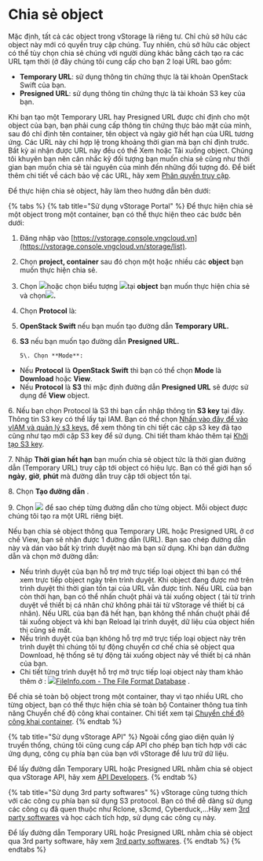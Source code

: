 # Chia sẻ object

Mặc định, tất cả các object trong vStorage là riêng tư. Chỉ chủ sở hữu các object này mới có quyền truy cập chúng. Tuy nhiên, chủ sở hữu các object có thể tùy chọn chia sẻ chúng với người dùng khác bằng cách tạo ra các URL tạm thời (ở đây chúng tôi cung cấp cho bạn 2 loại URL bao gồm:

* **Temporary URL**: sử dụng thông tin chứng thực là tài khoản OpenStack Swift của bạn. 
* **Presigned URL**: sử dụng thông tin chứng thực là tài khoản S3 key của bạn.

Khi bạn tạo một Temporary URL hay Presigned URL được chỉ định cho một object của bạn, bạn phải cung cấp thông tin chứng thực bảo mật của mình, sau đó chỉ định tên container, tên object và ngày giờ hết hạn của URL tương ứng. Các URL này chỉ hợp lệ trong khoảng thời gian mà bạn chỉ định trước. Bất kỳ ai nhận được URL này đều có thể Xem hoặc Tải xuống object. Chúng tôi khuyên bạn nên cân nhắc kỹ đối tượng bạn muốn chia sẻ cũng như thời gian bạn muốn chia sẻ tài nguyên của mình đến những đối tượng đó. Để biết thêm chi tiết về cách bảo vệ các URL, hãy xem [Phân quyền truy cập](https://docs.vngcloud.vn/vng-cloud-document/vn/vstorage/object-storage/vstorage-hcm03/quan-ly-truy-cap).

Để thực hiện chia sẻ object, hãy làm theo hướng dẫn bên dưới:

{% tabs %}
{% tab title="Sử dụng vStorage Portal" %}
Để thực hiện chia sẻ một object trong một container, bạn có thể thực hiện theo các bước bên dưới:

1. Đăng nhập vào [https://vstorage.console.vngcloud.vn](https://vstorage.console.vngcloud.vn/storage/list).
2. Chọn **project, container** sau đó chọn một hoặc nhiều các **object** bạn muốn thực hiện chia sẻ.
3. Chọn ![](https://docs.vngcloud.vn/download/thumbnails/49648532/image2023-3-6\_10-50-12.png?version=1\&modificationDate=1678074613000\&api=v2)hoặc chọn biểu tượng ![](https://docs.vngcloud.vn/download/thumbnails/49648532/image2023-2-6\_10-20-54.png?version=1\&modificationDate=1678074600000\&api=v2)tại **object** bạn muốn thực hiện chia sẻ và chọn![](https://docs.vngcloud.vn/download/thumbnails/49648532/image2023-3-6\_10-50-38.png?version=1\&modificationDate=1678074639000\&api=v2)**.**
4. Chọn **Protocol** là:
5. **OpenStack Swift** nếu bạn muốn tạo đường dẫn **Temporary URL.**
6. **S3** nếu bạn muốn tạo đường dẫn **Presigned URL.**

       5\. Chọn **Mode**: 

* Nếu **Protocol** là **OpenStack Swift** thì bạn có thể chọn **Mode** là **Download** hoặc **View**.
* Nếu **Protocol** là **S3** thì mặc định đường dẫn **Presigned URL** sẽ được sử dụng để **View** object.

6\. Nếu bạn chọn Protocol là S3 thì bạn cần nhập thông tin **S3 key** tại đây. Thông tin S3 key có thể lấy tại IAM. Bạn có thể chọn [Nhấn vào đây để vào vIAM và quản lý s3 keys.](https://hcm-3.console.vngcloud.vn/iam/vstorage-credentials/s3) để xem thông tin chi tiết các cặp s3 key đã tạo cũng như tạo mới cặp S3 key để sử dụng. Chi tiết tham khảo thêm tại [Khởi tạo S3 key](https://docs.vngcloud.vn/vng-cloud-document/vn/vstorage/object-storage/vstorage-hcm03/quan-ly-truy-cap/quan-ly-tai-khoan-truy-cap-vstorage/tai-khoan-service-account/khoi-tao-vstorage-credentials/khoi-tao-s3-key).

7\. Nhập **Thời gian hết hạn** bạn muốn chia sẻ object tức là thời gian đường dẫn (Temporary URL) truy cập tới object có hiệu lực. Bạn có thể giới hạn số **ngày**, **giờ**, **phút** mà đường dẫn truy cập tới object tồn tại. 

8\. Chọn **Tạo đường dẫn** .

9\. Chọn ![](https://docs.vngcloud.vn/download/thumbnails/49648532/image2023-3-6\_10-51-24.png?version=1\&modificationDate=1678074685000\&api=v2) để sao chép từng đường dẫn cho từng object. Mỗi object được chúng tôi tạo ra một URL riêng biệt.

Nếu bạn chia sẻ object thông qua Temporary URL hoặc Presigned URL ở cơ chế View, bạn sẽ nhận được 1 đường dẫn (URL). Bạn sao chép đường dẫn này và dán vào bất kỳ trình duyệt nào mà bạn sử dụng. Khi bạn dán đường dẫn và chọn mở đường dẫn:

* Nếu trình duyệt của bạn hỗ trợ mở trực tiếp loại object thì bạn có thể xem trực tiếp object ngày trên trình duyệt. Khi object đang được mở trên trình duyệt thì thời gian tồn tại của URL vẫn được tính. Nếu URL của bạn còn thời hạn, bạn có thể nhấn chuột phải và tải xuống object ( tải từ trình duyệt về thiết bị cá nhân chứ không phải tải từ vStorage về thiết bị cá nhân). Nếu URL của bạn đã hết hạn, bạn không thể nhấn chuột phải để tải xuống object và khi bạn Reload lại trình duyệt, dữ liệu của object hiển thị cũng sẽ mất.
* Nếu trình duyệt của bạn không hỗ trợ mở trực tiếp loại object này trên trình duyệt thì chúng tôi tự động chuyển cơ chế chia sẻ object qua Download, hệ thống sẽ tự động tải xuống object này về thiết bị cá nhân của bạn.
* Chi tiết từng trình duyệt hỗ trợ mở trực tiếp loại object này tham khảo thêm ở : [![](https://fileinfo.com/svg/favicon.svg)FileInfo.com - The File Format Database](https://fileinfo.com/) .

Để chia sẻ toàn bộ object trong một container, thay vì tạo nhiều URL cho từng object, bạn có thể thực hiện chia sẻ toàn bộ Container thông tua tính năng Chuyển chế độ công khai container. Chi tiết xem tại [Chuyển chế độ công khai container](https://docs.vngcloud.vn/vng-cloud-document/vn/vstorage/object-storage/vstorage-hcm03/cac-tinh-nang-cua-vstorage/lam-viec-voi-container/chuyen-che-do-cong-khai-container).
{% endtab %}

{% tab title="Sử dụng vStorage API" %}
Ngoài cổng giao diện quản lý truyền thống, chúng tôi cũng cung cấp API cho phép bạn tích hợp với các ứng dụng, công cụ phía bạn của bạn với vStorage để lưu trữ dữ liệu.

Để lấy đường dẫn Temporary URL hoặc Presigned URL nhằm chia sẻ object qua vStorage API, hãy xem [API Developers](https://docs.vngcloud.vn/vng-cloud-document/vn/vstorage/object-storage/vstorage-hcm03/api-developers).
{% endtab %}

{% tab title="Sử dụng 3rd party softwares" %}
vStorage cũng tương thích với các công cụ phía bạn sử dụng S3 protocol. Bạn có thể dễ dàng sử dụng các công cụ đã quen thuộc như Rclone, s3cmd, Cyberduck,...Hãy xem [3rd party softwares](https://docs.vngcloud.vn/vng-cloud-document/vn/vstorage/object-storage/vstorage-hcm03/3rd-party-softwares) và học cách tích hợp, sử dụng các công cụ này. 

Để lấy đường dẫn Temporary URL hoặc Presigned URL nhằm chia sẻ object qua 3rd party software, hãy xem [3rd party softwares](https://docs.vngcloud.vn/vng-cloud-document/vn/vstorage/object-storage/vstorage-hcm03/3rd-party-softwares).
{% endtab %}
{% endtabs %}
